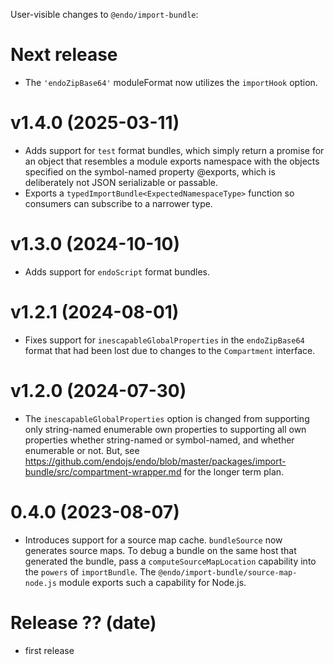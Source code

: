 User-visible changes to `@endo/import-bundle`:

# Next release

- The `'endoZipBase64'` moduleFormat now utilizes the `importHook` option.

# v1.4.0 (2025-03-11)

- Adds support for `test` format bundles, which simply return a promise for an
  object that resembles a module exports namespace with the objects specified
  on the symbol-named property @exports, which is deliberately not JSON
  serializable or passable.
- Exports a `typedImportBundle<ExpectedNamespaceType>` function so consumers
  can subscribe to a narrower type.

# v1.3.0 (2024-10-10)

- Adds support for `endoScript` format bundles.

# v1.2.1 (2024-08-01)

- Fixes support for `inescapableGlobalProperties` in the `endoZipBase64` format
  that had been lost due to changes to the `Compartment` interface.

# v1.2.0 (2024-07-30)

- The `inescapableGlobalProperties` option is changed from supporting only
  string-named enumerable own properties to supporting all own properties
  whether string-named or symbol-named, and whether enumerable or not.
  But, see
  https://github.com/endojs/endo/blob/master/packages/import-bundle/src/compartment-wrapper.md
  for the longer term plan.

# 0.4.0 (2023-08-07)

- Introduces support for a source map cache.
  `bundleSource` now generates source maps.
  To debug a bundle on the same host that generated the bundle, pass a
  `computeSourceMapLocation` capability into the `powers` of `importBundle`.
  The `@endo/import-bundle/source-map-node.js` module exports such a
  capability for Node.js.

# Release ?? (date)

- first release
